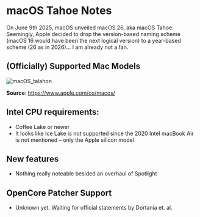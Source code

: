 # macOS Tahoe Notes

On June 9th 2025, macOS unveiled macOS 26, aka macOS Tahoe. Seemingly, Apple decided to drop the version-based naming scheme (macOS 16 would have been the next logical version) to a year-based scheme (26 as in 2026)… I am already not a fan.

## (Officially) Supported Mac Models

![macOS_talahon](https://github.com/user-attachments/assets/2e3c53c7-4b33-4968-8505-e15247619004)

**Source**: https://www.apple.com/os/macos/

## Intel CPU requirements:

- Coffee Lake or newer
- It looks like Ice Lake is not supported since the 2020 Intel macBook Air is not mentioned – only the Apple silicon model

## New features

- Nothing really noteable besided an overhaul of Spotlight

## OpenCore Patcher Support

- Unknown yet. Waiting for official statements by Dortania et. al.
